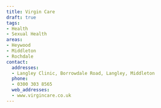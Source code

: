 ```yaml
---
title: Virgin Care
draft: true
tags:
- Health
- Sexual Health
areas:
- Heywood
- Middleton
- Rochdale
contact:
  addresses:
  - Langley Clinic, Borrowdale Road, Langley, Middleton
  phone:
  - 0300 303 8565
  web_addresses:
  - www.virgincare.co.uk
---
```


